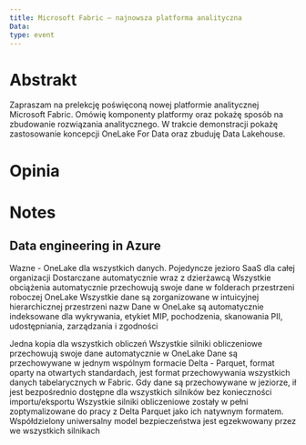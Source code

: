 ```yaml
---
title: Microsoft Fabric — najnowsza platforma analityczna
Data: 
type: event
---
```

# Abstrakt
Zapraszam na prelekcję poświęconą nowej platformie analitycznej Microsoft Fabric. Omówię komponenty platformy oraz pokażę sposób na zbudowanie rozwiązania analitycznego. W trakcie demonstracji pokażę zastosowanie koncepcji OneLake For Data oraz zbuduję Data Lakehouse.

# Opinia

# Notes
## Data engineering in Azure

Wazne - OneLake dla wszystkich danych.
Pojedyncze jezioro SaaS dla całej organizacji
Dostarczane automatycznie wraz z dzierżawcą
Wszystkie obciążenia automatycznie przechowują swoje dane
w folderach przestrzeni roboczej OneLake
Wszystkie dane są zorganizowane w intuicyjnej
hierarchicznej przestrzeni nazw
Dane w OneLake są automatycznie indeksowane
dla wykrywania, etykiet MIP, pochodzenia, skanowania PII,
udostępniania, zarządzania i zgodności

Jedna kopia dla wszystkich obliczeń
Wszystkie silniki obliczeniowe przechowują swoje dane
automatycznie w OneLake
Dane są przechowywane w jednym wspólnym formacie
Delta - Parquet, format oparty na otwartych standardach, jest
format przechowywania wszystkich danych tabelarycznych w Fabric.
Gdy dane są przechowywane w jeziorze, ił jest bezpośrednio
dostępne dla wszystkich silników bez konieczności
importu/eksportu
Wszystkie silniki obliczeniowe zostały w pełni zoptymalizowane
do pracy z Delta Parquet jako ich natywnym formatem.
Współdzielony uniwersalny model bezpieczeństwa jest egzekwowany przez
we wszystkich silnikach